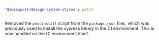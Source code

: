 ```yaml
---
'@swisspost/design-system-styles': patch
---
```


Removed the `postinstall` script from the `package.json` files, which was previously used to install the cypress binary in the CI environment. This is now handled on the CI environment itself.
